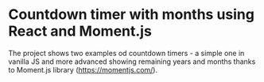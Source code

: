# Countdown timer with months using React and Moment.js

The project shows two examples od countdown timers - a simple one in vanilla JS and more advanced showing remaining years and months thanks to Moment.js library (https://momentjs.com/).
